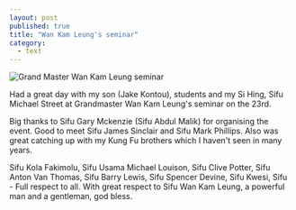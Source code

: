 ```yaml
---
layout: post
published: true
title: "Wan Kam Leung's seminar"
category: 
  - text
---
```



![Grand Master Wan Kam Leung seminar]({{site.baseurl}}/img/posts/wan_kam_leung.jpg)

Had a great day with my son (Jake Kontou), students and my Si Hing, Sifu Michael Street at Grandmaster Wan Kam Leung's seminar on the 23rd. 

Big thanks to Sifu Gary Mckenzie (Sifu Abdul Malik) for organising the event. 
Good to meet Sifu James Sinclair and Sifu Mark Phillips. Also was great catching up with my Kung Fu brothers which I haven't seen in many years.

Sifu Kola Fakimolu, Sifu Usama Michael Louison, Sifu Clive Potter, Sifu Anton Van Thomas, Sifu Barry Lewis, Sifu Spencer Devine, Sifu Kwesi, Sifu - Full respect to all. With great respect to Sifu Wan Kam Leung, a powerful man and a gentleman, god bless.
